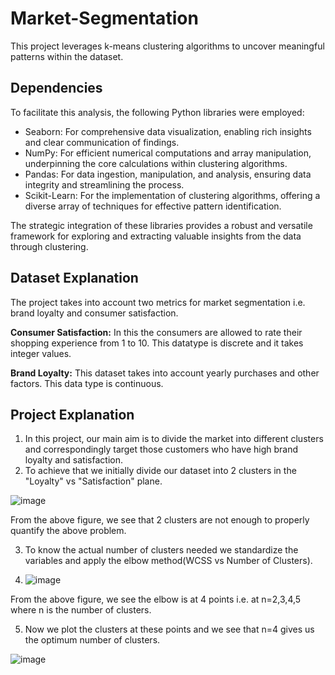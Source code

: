 # Market-Segmentation
This project leverages k-means clustering algorithms to uncover meaningful patterns within the dataset. 

## Dependencies
To facilitate this analysis, the following Python libraries were employed:
- Seaborn: For comprehensive data visualization, enabling rich insights and clear communication of findings.
- NumPy: For efficient numerical computations and array manipulation, underpinning the core calculations within clustering algorithms.
- Pandas: For data ingestion, manipulation, and analysis, ensuring data integrity and streamlining the process.
- Scikit-Learn: For the implementation of clustering algorithms, offering a diverse array of techniques for effective pattern identification.

The strategic integration of these libraries provides a robust and versatile framework for exploring and extracting valuable insights from the data through clustering.

## Dataset Explanation
The project takes into account two metrics for market segmentation i.e. brand loyalty and consumer satisfaction.

**Consumer Satisfaction:** In this the consumers are allowed to rate their shopping experience from 1 to 10. This datatype is discrete and it takes integer values.

**Brand Loyalty:** This dataset takes into account yearly purchases and other factors. This data type is continuous.

## Project Explanation
1. In this project, our main aim is to divide the market into different clusters and correspondingly target those customers who have high brand loyalty and satisfaction.
2. To achieve that we  initially divide our dataset into 2 clusters in the "Loyalty" vs "Satisfaction" plane.

![image](https://github.com/Hansaraj09/Market-Segmentation/assets/93324559/902bd4ae-0e0b-4ecf-bb4b-cc7a4c2ec8b3)

From the above figure, we see that 2 clusters are not enough to properly quantify the above problem.

3. To know the actual number of clusters needed we standardize the variables and apply the elbow method(WCSS vs Number of Clusters).
  
4. ![image](https://github.com/Hansaraj09/Market-Segmentation/assets/93324559/95fb459e-add6-4587-a562-d05909cbd139)
   
From the above figure, we see the elbow is at  4 points i.e. at n=2,3,4,5 where n is the number of clusters.

5. Now we plot the clusters at these points and  we see that n=4 gives us the optimum number of clusters.

![image](https://github.com/Hansaraj09/Market-Segmentation/assets/93324559/6c83b9fb-f8e6-43e4-b355-c14dab2dc562)





